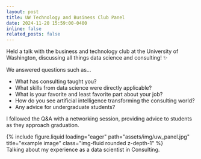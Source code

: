 ```yaml
---
layout: post
title: UW Technology and Business Club Panel
date: 2024-11-20 15:59:00-0400
inline: false
related_posts: false
---
```


Held a talk with the business and technology club at the University of Washington, discussing all things data science and consulting! :sparkles:

We answered questions such as...
- What has consulting taught you?
- What skills from data science were directly applicable?
- What is your favorite and least favorite part about your job?
- How do you see artificial intelligence transforming the consulting world?
- Any advice for undergraduate students?

I followed the Q&A with a networking session, providing advice to students as they approach graduation. 

<div class="row">
    <div class="col-sm mt-3 mt-md-0">
        {% include figure.liquid loading="eager" path="assets/img/uw_panel.jpg" title="example image" class="img-fluid rounded z-depth-1" %}
    </div>
</div>
<div class="caption">
    Talking about my experience as a data scientist in Consulting.
</div>
